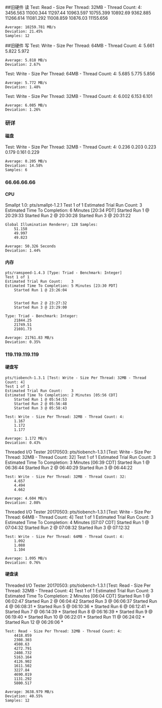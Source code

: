 ##旧硬件 读
    Test: Read - Size Per Thread: 32MB - Thread Count: 4:
        3456.563
        11000.344
        11297.44
        10963.597
        10755.399
        10892.69
        9362.885
        11266.614
        11081.292
        11008.859
        10876.03
        11155.656

    Average: 10259.781 MB/s
    Deviation: 21.45%
    Samples: 12



##旧硬件 写
 Test: Write - Size Per Thread: 64MB - Thread Count: 4:
        5.661
        5.822
        5.972

    Average: 5.818 MB/s
    Deviation: 2.67%

 Test: Write - Size Per Thread: 64MB - Thread Count: 4:
        5.685
        5.775
        5.856

    Average: 5.772 MB/s
    Deviation: 1.48%

 Test: Write - Size Per Thread: 32MB - Thread Count: 4:
        6.002
        6.153
        6.101

    Average: 6.085 MB/s
    Deviation: 1.26%





### 研详

####  磁盘

Test: Write - Size Per Thread: 32MB - Thread Count: 4:
        0.236
        0.203
        0.223
        0.179
        0.161
        0.229

    Average: 0.205 MB/s
    Deviation: 14.58%
    Samples: 6



















### 66.66.66.66
#### CPU
Smallpt 1.0:
    pts/smallpt-1.2.1
    Test 1 of 1
    Estimated Trial Run Count:    3                     
    Estimated Time To Completion: 6 Minutes [20:34 PDT] 
        Started Run 1 @ 20:29:33
        Started Run 2 @ 20:30:28
        Started Run 3 @ 20:31:22

    Global Illumination Renderer; 128 Samples:
        51.158
        49.997
        49.823

    Average: 50.326 Seconds
    Deviation: 1.44%

#### 内存
    pts/ramspeed-1.4.3 [Type: Triad - Benchmark: Integer]
    Test 1 of 1
    Estimated Trial Run Count:    3                     
    Estimated Time To Completion: 5 Minutes [23:30 PDT] 
        Started Run 1 @ 23:26:04


        Started Run 2 @ 23:27:32
        Started Run 3 @ 23:29:00

    Type: Triad - Benchmark: Integer:
        21844.25
        21749.51
        21691.73

    Average: 21761.83 MB/s
    Deviation: 0.35%


### 119.119.119.119

#### 硬盘写

    pts/tiobench-1.3.1 [Test: Write - Size Per Thread: 32MB - Thread Count: 4]
    Test 1 of 1
    Estimated Trial Run Count:    3                     
    Estimated Time To Completion: 2 Minutes [05:56 CDT] 
        Started Run 1 @ 05:54:53
        Started Run 2 @ 05:56:48
        Started Run 3 @ 05:58:43

    Test: Write - Size Per Thread: 32MB - Thread Count: 4:
        1.167
        1.172
        1.177

    Average: 1.172 MB/s
    Deviation: 0.43%



Threaded I/O Tester 20170503:
    pts/tiobench-1.3.1 [Test: Write - Size Per Thread: 32MB - Thread Count: 32]
    Test 1 of 1
    Estimated Trial Run Count:    3                     
    Estimated Time To Completion: 3 Minutes [06:39 CDT] 
        Started Run 1 @ 06:36:44
        Started Run 2 @ 06:40:29
        Started Run 3 @ 06:44:22

    Test: Write - Size Per Thread: 32MB - Thread Count: 32:
        4.657
        4.494
        4.662

    Average: 4.604 MB/s
    Deviation: 2.08%


Threaded I/O Tester 20170503:
    pts/tiobench-1.3.1 [Test: Write - Size Per Thread: 64MB - Thread Count: 4]
    Test 1 of 1
    Estimated Trial Run Count:    3                     
    Estimated Time To Completion: 4 Minutes [07:07 CDT] 
        Started Run 1 @ 07:04:32
        Started Run 2 @ 07:08:32
        Started Run 3 @ 07:12:32

    Test: Write - Size Per Thread: 64MB - Thread Count: 4:
        1.092
        1.088
        1.104

    Average: 1.095 MB/s
    Deviation: 0.76%


#### 硬盘读

Threaded I/O Tester 20170503:
    pts/tiobench-1.3.1 [Test: Read - Size Per Thread: 32MB - Thread Count: 4]
    Test 1 of 1
    Estimated Trial Run Count:    3                     
    Estimated Time To Completion: 2 Minutes [06:04 CDT] 
        Started Run 1 @ 06:02:47
        Started Run 2 @ 06:04:42
        Started Run 3 @ 06:06:37
        Started Run 4 @ 06:08:31 *
        Started Run 5 @ 06:10:36 *
        Started Run 6 @ 06:12:41 *
        Started Run 7 @ 06:14:39 *
        Started Run 8 @ 06:16:39 *
        Started Run 9 @ 06:19:40 *
        Started Run 10 @ 06:22:01 *
        Started Run 11 @ 06:24:02 *
        Started Run 12 @ 06:26:06 *

    Test: Read - Size Per Thread: 32MB - Thread Count: 4:
        4418.059
        2308.303
        4508.63
        4272.791
        2408.732
        5163.164
        4126.902
        1611.502
        3227.84
        4690.019
        1131.292
        5800.517

    Average: 3638.979 MB/s
    Deviation: 40.55%
    Samples: 12

